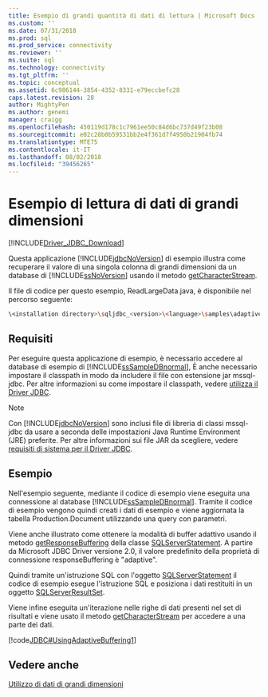 ```yaml
---
title: Esempio di grandi quantità di dati di lettura | Microsoft Docs
ms.custom: ''
ms.date: 07/31/2018
ms.prod: sql
ms.prod_service: connectivity
ms.reviewer: ''
ms.suite: sql
ms.technology: connectivity
ms.tgt_pltfrm: ''
ms.topic: conceptual
ms.assetid: 6c986144-3854-4352-8331-e79eccbefc28
caps.latest.revision: 28
author: MightyPen
ms.author: genemi
manager: craigg
ms.openlocfilehash: 450119d178c1c7961ee50c84d6bc737d49f23b08
ms.sourcegitcommit: e02c28b0b59531bb2e4f361d7f4950b21904fb74
ms.translationtype: MTE75
ms.contentlocale: it-IT
ms.lasthandoff: 08/02/2018
ms.locfileid: "39456265"
---
```

# <a name="reading-large-data-sample"></a>Esempio di lettura di dati di grandi dimensioni

[!INCLUDE[Driver_JDBC_Download](../../includes/driver_jdbc_download.md)]

Questa applicazione [!INCLUDE[jdbcNoVersion](../../includes/jdbcnoversion_md.md)] di esempio illustra come recuperare il valore di una singola colonna di grandi dimensioni da un database di [!INCLUDE[ssNoVersion](../../includes/ssnoversion_md.md)] usando il metodo [getCharacterStream](../../connect/jdbc/reference/getcharacterstream-method-sqlserverresultset.md).

Il file di codice per questo esempio, ReadLargeData.java, è disponibile nel percorso seguente:

```bash
\<installation directory>\sqljdbc_<version>\<language>\samples\adaptive
```

## <a name="requirements"></a>Requisiti

Per eseguire questa applicazione di esempio, è necessario accedere al database di esempio di [!INCLUDE[ssSampleDBnormal](../../includes/sssampledbnormal_md.md)], È anche necessario impostare il classpath in modo da includere il file con estensione jar mssql-jdbc. Per altre informazioni su come impostare il classpath, vedere [utilizza il Driver JDBC](../../connect/jdbc/using-the-jdbc-driver.md).

> [!NOTE]  
> Con [!INCLUDE[jdbcNoVersion](../../includes/jdbcnoversion_md.md)] sono inclusi file di libreria di classi mssql-jdbc da usare a seconda delle impostazioni Java Runtime Environment (JRE) preferite. Per altre informazioni sui file JAR da scegliere, vedere [requisiti di sistema per il Driver JDBC](../../connect/jdbc/system-requirements-for-the-jdbc-driver.md).

## <a name="example"></a>Esempio

Nell'esempio seguente, mediante il codice di esempio viene eseguita una connessione al database [!INCLUDE[ssSampleDBnormal](../../includes/sssampledbnormal_md.md)]. Tramite il codice di esempio vengono quindi creati i dati di esempio e viene aggiornata la tabella Production.Document utilizzando una query con parametri.

Viene anche illustrato come ottenere la modalità di buffer adattivo usando il metodo [getResponseBuffering](../../connect/jdbc/reference/getresponsebuffering-method-sqlserverstatement.md) della classe [SQLServerStatement](../../connect/jdbc/reference/sqlserverstatement-class.md). A partire da Microsoft JDBC Driver versione 2.0, il valore predefinito della proprietà di connessione responseBuffering è "adaptive".

Quindi tramite un'istruzione SQL con l'oggetto [SQLServerStatement](../../connect/jdbc/reference/sqlserverstatement-class.md) il codice di esempio esegue l'istruzione SQL e posiziona i dati restituiti in un oggetto [SQLServerResultSet](../../connect/jdbc/reference/sqlserverresultset-class.md).

Viene infine eseguita un'iterazione nelle righe di dati presenti nel set di risultati e viene usato il metodo [getCharacterStream](../../connect/jdbc/reference/getcharacterstream-method-sqlserverresultset.md) per accedere a una parte dei dati.

[!code[JDBC#UsingAdaptiveBuffering1](../../connect/jdbc/codesnippet/Java/reading-large-data-sample_1.java)]

## <a name="see-also"></a>Vedere anche

[Utilizzo di dati di grandi dimensioni](../../connect/jdbc/working-with-large-data.md)
